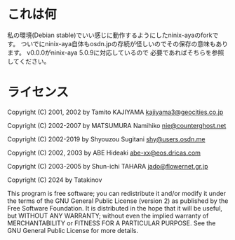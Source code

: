 # これは何

私の環境(Debian stable)でいい感じに動作するようにしたninix-ayaのforkです。
ついでにninix-aya自体もosdn.jpの存続が怪しいのでその保存の意味もあります。
v0.0.0がninix-aya 5.0.9に対応しているので
必要であればそちらを参照してください。

# ライセンス

Copyright (C) 2001, 2002 by Tamito KAJIYAMA <kajiyama3@geocities.co.jp>

Copyright (C) 2002-2007 by MATSUMURA Namihiko <nie@counterghost.net>

Copyright (C) 2002-2019 by Shyouzou Sugitani <shy@users.osdn.me>

Copyright (C) 2002, 2003 by ABE Hideaki <abe-xx@eos.dricas.com>

Copyright (C) 2003-2005 by Shun-ichi TAHARA <jado@flowernet.gr.jp>

Copyright (C) 2024 by Tatakinov

This program is free software; you can redistribute it and/or modify it
under the terms of the GNU General Public License (version 2) as
published by the Free Software Foundation.  It is distributed in the
hope that it will be useful, but WITHOUT ANY WARRANTY; without even the
implied warranty of MERCHANTABILITY or FITNESS FOR A PARTICULAR
PURPOSE.  See the GNU General Public License for more details.

